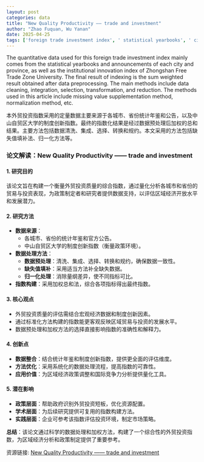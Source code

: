 ```yaml
---
layout: post
categories: data
title: "New Quality Productivity —— trade and investment"
author: "Zhao Fuquan, Wu Yanan"
date: 2025-04-25
tags: ['foreign trade investment index', ' statistical yearbooks', ' city and province announcements', ' institutional innovation index', ' Zhongshan Free Trade Zone University', ' data preprocessing', ' weighted result', ' data cleaning', ' data integration', ' data selection', ' data transformation', ' data reduction', ' missing value supplementation method', ' normalization method']
---
```


The quantitative data used for this foreign trade investment index mainly comes from the statistical yearbooks and announcements of each city and province, as well as the institutional innovation index of Zhongshan Free Trade Zone University. The final result of indexing is the sum weighted result obtained after data preprocessing. The main methods include data cleaning, integration, selection, transformation, and reduction. The methods used in this article include missing value supplementation method, normalization method, etc.

本外贸投资指数采用的定量数据主要来源于各城市、省份统计年鉴和公告，以及中山自贸区大学的制度创新指数。最终的指数化结果是经过数据预处理后加权的总和结果。主要方法包括数据清洗、集成、选择、转换和规约。本文采用的方法包括缺失值填补法、归一化方法等。

### **论文解读：New Quality Productivity —— trade and investment**  

#### **1. 研究目的**  
该论文旨在构建一个衡量外贸投资质量的综合指数，通过量化分析各城市和省份的贸易与投资表现，为政策制定者和研究者提供数据支持，以评估区域经济开放水平和发展潜力。  

#### **2. 研究方法**  
- **数据来源**：  
  - 各城市、省份的统计年鉴和官方公告。  
  - 中山自贸区大学的制度创新指数（衡量政策环境）。  
- **数据处理方法**：  
  - **数据预处理**：清洗、集成、选择、转换和规约，确保数据一致性。  
  - **缺失值填补**：采用适当方法补全缺失数据。  
  - **归一化处理**：消除量纲差异，使不同指标可比。  
- **指数构建**：采用加权总和法，综合各项指标得出最终指数。  

#### **3. 核心观点**  
- 外贸投资质量的评估需结合宏观经济数据和制度创新因素。  
- 通过标准化方法构建的指数能更客观反映区域贸易与投资的发展水平。  
- 数据预处理和加权方法的选择直接影响指数的准确性和解释力。  

#### **4. 创新点**  
- **数据整合**：结合统计年鉴和制度创新指数，提供更全面的评估维度。  
- **方法优化**：采用系统化的数据处理流程，提高指数的可靠性。  
- **应用价值**：为区域经济政策调整和国际竞争力分析提供量化工具。  

#### **5. 潜在影响**  
- **政策层面**：帮助政府识别外贸投资短板，优化资源配置。  
- **学术层面**：为后续研究提供可复用的指数构建方法。  
- **实践层面**：企业可参考该指数评估投资环境，制定市场策略。  

**总结**：该论文通过科学的数据处理和加权方法，构建了一个综合性的外贸投资指数，为区域经济分析和政策制定提供了重要参考。

资源链接: [New Quality Productivity —— trade and investment](https://doi.org/10.57760/sciencedb.24185)
